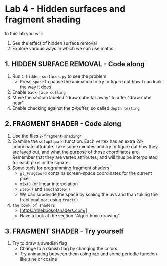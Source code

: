 # Lab 4 - Hidden surfaces and fragment shading
In this lab you will:
1. See the effect of hidden surface removal
2. Explore various ways in which we can use maths

## 1. HIDDEN SURFACE REMOVAL - Code along
1. Run `1-hidden-surfaces.py` to see the problem
    * Press `space` to pause the animation to try to figure out how I can look the way it does
2. Enable `back-face culling`
3. Move the section labeled "draw cube far away" to after "draw cube near"
4. Enable checking against the z-buffer, so called `depth testing`

## 2. FRAGMENT SHADER - Code along
1. Use the files `2-fragment-shading*`
2. Examine the `setupSquare` function. Each vertex has an extra 2d-coordinate attribute. Take some minutes and try to figure out how they are layed out, and what the purpose of those coordinates are. Remember that they are vertex attributes, and will thus be interpolated for each pixel in the square.
3. Some tools for programming fragment shaders
    * `gl_FragCoord` contains screen-space coordinates for the current pixel
    * `mix()` for linear interpolation
    * `step()` and `smoothStep()`
    * We can subdivide the space by scaling the uvs and than taking the fractional part using `fract()`
4. `The book of shaders`
    * [https://thebookofshaders.com/]
    * Have a look at the section "Algorithmic drawing"
    
## 3. FRAGMENT SHADER - Try yourself
1. Try to draw a swedish flag
    * Change to a danish flag by changing the colors
    * Try animating between them using `mix` and some periodic function like sine or cosine
